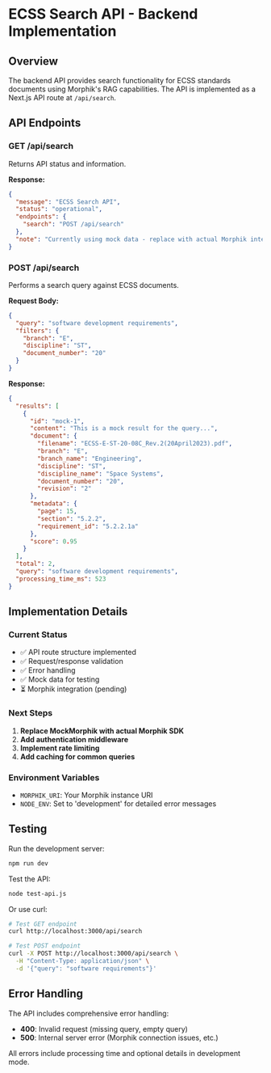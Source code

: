 # ECSS Search API - Backend Implementation

## Overview

The backend API provides search functionality for ECSS standards documents using Morphik's RAG capabilities. The API is implemented as a Next.js API route at `/api/search`.

## API Endpoints

### GET /api/search
Returns API status and information.

**Response:**
```json
{
  "message": "ECSS Search API",
  "status": "operational",
  "endpoints": {
    "search": "POST /api/search"
  },
  "note": "Currently using mock data - replace with actual Morphik integration"
}
```

### POST /api/search
Performs a search query against ECSS documents.

**Request Body:**
```json
{
  "query": "software development requirements",
  "filters": {
    "branch": "E",
    "discipline": "ST",
    "document_number": "20"
  }
}
```

**Response:**
```json
{
  "results": [
    {
      "id": "mock-1",
      "content": "This is a mock result for the query...",
      "document": {
        "filename": "ECSS-E-ST-20-08C_Rev.2(20April2023).pdf",
        "branch": "E",
        "branch_name": "Engineering",
        "discipline": "ST",
        "discipline_name": "Space Systems",
        "document_number": "20",
        "revision": "2"
      },
      "metadata": {
        "page": 15,
        "section": "5.2.2",
        "requirement_id": "5.2.2.1a"
      },
      "score": 0.95
    }
  ],
  "total": 2,
  "query": "software development requirements",
  "processing_time_ms": 523
}
```

## Implementation Details

### Current Status
- ✅ API route structure implemented
- ✅ Request/response validation
- ✅ Error handling
- ✅ Mock data for testing
- ⏳ Morphik integration (pending)

### Next Steps
1. **Replace MockMorphik with actual Morphik SDK**
2. **Add authentication middleware**
3. **Implement rate limiting**
4. **Add caching for common queries**

### Environment Variables
- `MORPHIK_URI`: Your Morphik instance URI
- `NODE_ENV`: Set to 'development' for detailed error messages

## Testing

Run the development server:
```bash
npm run dev
```

Test the API:
```bash
node test-api.js
```

Or use curl:
```bash
# Test GET endpoint
curl http://localhost:3000/api/search

# Test POST endpoint
curl -X POST http://localhost:3000/api/search \
  -H "Content-Type: application/json" \
  -d '{"query": "software requirements"}'
```

## Error Handling

The API includes comprehensive error handling:
- **400**: Invalid request (missing query, empty query)
- **500**: Internal server error (Morphik connection issues, etc.)

All errors include processing time and optional details in development mode. 